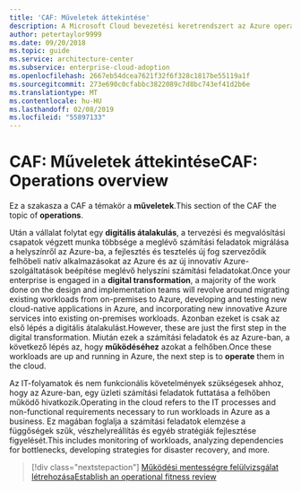 ```yaml
---
title: 'CAF: Műveletek áttekintése'
description: A Microsoft Cloud bevezetési keretrendszert az Azure operations tartalmának áttekintése
author: petertaylor9999
ms.date: 09/20/2018
ms.topic: guide
ms.service: architecture-center
ms.subservice: enterprise-cloud-adoption
ms.openlocfilehash: 2667eb54dcea7621f32f6f328c1817be55119a1f
ms.sourcegitcommit: 273e690c0cfabbc3822089c7d8bc743ef41d2b6e
ms.translationtype: MT
ms.contentlocale: hu-HU
ms.lasthandoff: 02/08/2019
ms.locfileid: "55897133"
---
```

# <a name="caf-operations-overview"></a><span data-ttu-id="b3c2e-103">CAF: Műveletek áttekintése</span><span class="sxs-lookup"><span data-stu-id="b3c2e-103">CAF: Operations overview</span></span>

<span data-ttu-id="b3c2e-104">Ez a szakasza a CAF a témakör a **műveletek**.</span><span class="sxs-lookup"><span data-stu-id="b3c2e-104">This section of the CAF the topic of **operations**.</span></span>

<span data-ttu-id="b3c2e-105">Után a vállalat folytat egy **digitális átalakulás**, a tervezési és megvalósítási csapatok végzett munka többsége a meglévő számítási feladatok migrálása a helyszínről az Azure-ba, a fejlesztés és tesztelés új fog szerveződik felhőbeli natív alkalmazásokat az Azure és az új innovatív Azure-szolgáltatások beépítése meglévő helyszíni számítási feladatokat.</span><span class="sxs-lookup"><span data-stu-id="b3c2e-105">Once your enterprise is engaged in a **digital transformation**, a majority of the work done on the design and implementation teams will revolve around migrating existing workloads from on-premises to Azure, developing and testing new cloud-native applications in Azure, and incorporating new innovative Azure services into existing on-premises workloads.</span></span> <span data-ttu-id="b3c2e-106">Azonban ezeket is csak az első lépés a digitális átalakulást.</span><span class="sxs-lookup"><span data-stu-id="b3c2e-106">However, these are just the first step in the digital transformation.</span></span> <span data-ttu-id="b3c2e-107">Miután ezek a számítási feladatok és az Azure-ban, a következő lépés az, hogy **működéséhez** azokat a felhőben.</span><span class="sxs-lookup"><span data-stu-id="b3c2e-107">Once these workloads are up and running in Azure, the next step is to **operate** them in the cloud.</span></span>

<span data-ttu-id="b3c2e-108">Az IT-folyamatok és nem funkcionális követelmények szükségesek ahhoz, hogy az Azure-ban, egy üzleti számítási feladatok futtatása a felhőben működő hivatkozik.</span><span class="sxs-lookup"><span data-stu-id="b3c2e-108">Operating in the cloud refers to the IT processes and non-functional requirements necessary to run workloads in Azure as a business.</span></span> <span data-ttu-id="b3c2e-109">Ez magában foglalja a számítási feladatok elemzése a függőségek szűk, vészhelyreállítás és egyéb stratégiák fejlesztése figyelését.</span><span class="sxs-lookup"><span data-stu-id="b3c2e-109">This includes monitoring of workloads, analyzing dependencies for bottlenecks, developing strategies for disaster recovery, and more.</span></span>

> [!div class="nextstepaction"]
> [<span data-ttu-id="b3c2e-110">Működési mentességre felülvizsgálat létrehozása</span><span class="sxs-lookup"><span data-stu-id="b3c2e-110">Establish an operational fitness review</span></span>](operational-fitness-review.md)
